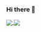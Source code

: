 ### Hi there 👋

<a href="https://github.com/brunonapoli/github-readme-stats">
  <img align="center" src="https://github-readme-stats.vercel.app/api?username=brunonapoli)](https://github.com/anuraghazra/github-readme-stats" />
</a>
<a href="https://github.com/brunonapoli/convoychat">
  <img align="center" src="https://github-readme-stats.vercel.app/api/top-langs/?username=brunonapoli)](https://github.com/anuraghazra/github-readme-stats" />
</a>


<!--
**brunonapoli/brunonapoli** is a ✨ _special_ ✨ repository because its `README.md` (this file) appears on your GitHub profile.

Here are some ideas to get you started:

- 🔭 I’m currently working on ...
- 🌱 I’m currently learning ...
- 👯 I’m looking to collaborate on ...
- 🤔 I’m looking for help with ...
- 💬 Ask me about ...
- 📫 How to reach me: ...
- 😄 Pronouns: ...
- ⚡ Fun fact: ...
-->
